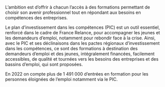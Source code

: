 <p>
  <span id="brief">
L’ambition est d’offrir à chacun l’accès à des formations permettant de choisir son avenir professionnel tout en répondant aux besoins en compétences des entreprises.
  </span>
</p>

<p>
Le plan d’investissement dans les compétences (PIC) est un outil essentiel, renforcé dans le cadre de France Relance, pour accompagner les jeunes et les demandeurs d’emploi, notamment pour rebondir face à la crise. Ainsi, avec le PIC et ses déclinaisons dans les pactes régionaux d’investissement dans les compétences, ce sont des formations à destination des demandeurs d’emploi et des jeunes, intégralement financées, facilement accessibles, de qualité et tournées vers les besoins des entreprises et des bassins d’emploi, qui sont proposées.
</p>
<p>
En 2022 on compte plus de 1&nbsp;491&nbsp;000  d’entrées en formation pour les personnes éloignées de l’emploi notamment via le PIC.
</p>